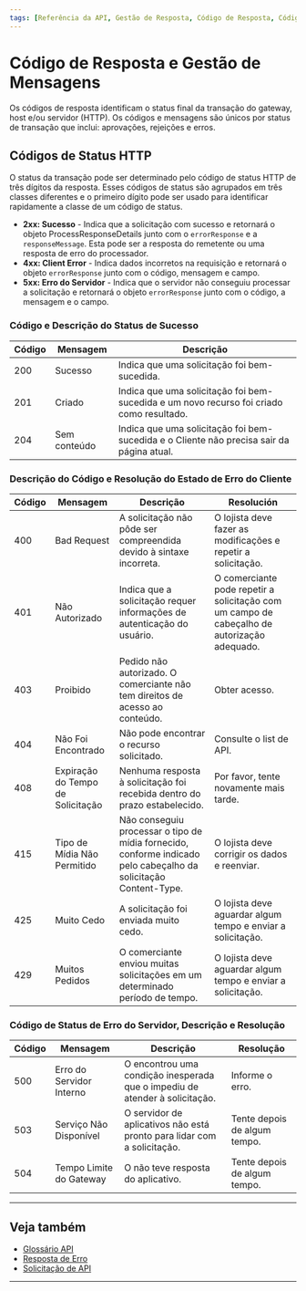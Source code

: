 ```yaml
---
tags: [Referência da API, Gestão de Resposta, Código de Resposta, Código de Status HTTP]
---
```


# Código de Resposta e Gestão de Mensagens

Os códigos de resposta identificam o status final da transação do gateway, host e/ou servidor (HTTP). Os códigos e mensagens são únicos por status de transação que inclui: aprovações, rejeições e erros.

## Códigos de Status HTTP

O status da transação pode ser determinado pelo código de status HTTP de três dígitos da resposta. Esses códigos de status são agrupados em três classes diferentes e o primeiro dígito pode ser usado para identificar rapidamente a classe de um código de status.

- **2xx: Sucesso** - Indica que a solicitação com sucesso e retornará o objeto ProcessResponseDetails junto com o `errorResponse` e a `responseMessage`. Esta pode ser a resposta do remetente ou uma resposta de erro do processador.
- **4xx: Client Error** - Indica dados incorretos na requisição e retornará o objeto `errorResponse` junto com o código, mensagem e campo.
- **5xx: Erro do Servidor** - Indica que o servidor não conseguiu processar a solicitação e retornará o objeto `errorResponse` junto com o código, a mensagem e o campo.

<!--
type: tab
titles: 2xx, 4xx, 5xx
-->

### Código e Descrição do Status de Sucesso

| Código | Mensagem     | Descrição                                                                                 |
|--------|--------------|-------------------------------------------------------------------------------------------|
| 200    | Sucesso      | Indica que uma solicitação foi bem-sucedida.                                              |
| 201    | Criado       | Indica que uma solicitação foi bem-sucedida e um novo recurso foi criado como resultado.  |
| 204    | Sem conteúdo | Indica que uma solicitação foi bem-sucedida e o Cliente não precisa sair da página atual. |

<!--
type: tab
-->

### Descrição do Código e Resolução do Estado de Erro do Cliente

| Código | Mensagem                          | Descrição                                                                                                        | Resolución                                                                                  |
|--------|-----------------------------------|------------------------------------------------------------------------------------------------------------------|---------------------------------------------------------------------------------------------|
| 400    | Bad Request                       | A solicitação não pôde ser compreendida devido à sintaxe incorreta.                                              | O lojista deve fazer as modificações e repetir a solicitação.                               |
| 401    | Não Autorizado                    | Indica que a solicitação requer informações de autenticação do usuário.                                          | O comerciante pode repetir a solicitação com um campo de cabeçalho de autorização adequado. |
| 403    | Proibido                          | Pedido não autorizado. O comerciante não tem direitos de acesso ao conteúdo.                                     | Obter acesso.                                                                               |
| 404    | Não Foi Encontrado                | Não pode encontrar o recurso solicitado.                                                                         | Consulte o list de API.                                                                     |
| 408    | Expiração do Tempo de Solicitação | Nenhuma resposta à solicitação foi recebida dentro do prazo estabelecido.                                        | Por favor, tente novamente mais tarde.                                                      |
| 415    | Tipo de Mídia Não Permitido       | Não conseguiu processar o tipo de mídia fornecido, conforme indicado pelo cabeçalho da solicitação Content-Type. | O lojista deve corrigir os dados e reenviar.                                                |
| 425    | Muito Cedo                        | A solicitação foi enviada muito cedo.                                                                            | O lojista deve aguardar algum tempo e enviar a solicitação.                                 |
| 429    | Muitos Pedidos                    | O comerciante enviou muitas solicitações em um determinado período de tempo.                                     | O lojista deve aguardar algum tempo e enviar a solicitação.                                 |

<!--
type: tab
-->

### Código de Status de Erro do Servidor, Descrição e Resolução

| Código | Mensagem                 | Descrição                                                                   | Resolução                    |
|--------|--------------------------|---------------------------------------------------------------------------- |------------------------------|
| 500    | Erro do Servidor Interno | O encontrou uma condição inesperada que o impediu de atender à solicitação. | Informe o erro.              |
| 503    | Serviço Não Disponível   | O servidor de aplicativos não está pronto para lidar com a solicitação.     | Tente depois de algum tempo. |
| 504    | Tempo Limite do Gateway  | O não teve resposta do aplicativo.                                          | Tente depois de algum tempo. |

<!-- type: tab-end -->

---

## Veja também

- [Glossário API](?path=docs/português/referência-api/glossário-api.md)
- [Resposta de Erro](?path=docs/português/referência-api/resposta-erro.md)
- [Solicitação de API](?path=docs/português/referência-api/solicitação-api.md)

---
